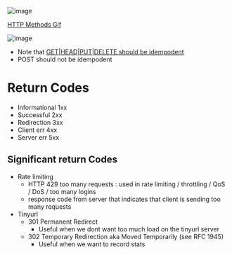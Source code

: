 ![image](https://github.com/trohit/ik/assets/466385/6fce45e6-51b2-495b-b01f-60474940e73a)


[HTTP Methods Gif](https://www.linkedin.com/posts/alexxubyte_systemdesign-coding-interviewtips-activity-7129153243707789312-OvjW)

![image](https://user-images.githubusercontent.com/466385/218242962-8d4479ee-7432-4790-933a-7219ce843bf7.png)

- Note that [GET|HEAD|PUT|DELETE should be idempodent](https://restfulapi.net/idempotent-rest-apis/)
- POST should not be idempodent

# Return Codes
- Informational 1xx
- Successful 2xx
- Redirection 3xx
- Client err 4xx
- Server err 5xx

## Significant return Codes
- Rate limiting
  - HTTP 429 too many requests : used in rate limiting /  throttling / QoS / DoS / too many logins
  - response code from server that indicates that client is sending too many requests 
- Tinyurl
  - 301 Permanent Redirect
    - Useful when we dont want too much load on the tinyurl server 
  - 302 Temporary Redirection aka Moved Temporarily (see RFC 1945)
    - Useful when we want to record stats 
    
